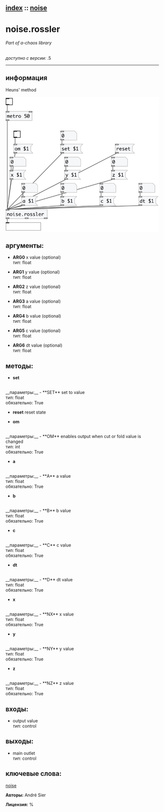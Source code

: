 [index](index.html) :: [noise](category_noise.html)
---

# noise.rossler

###### Part of a-chaos library

*доступно с версии:* .5

---


## информация
Heuns&#39; method


[![example](../examples/img/noise.rossler.jpg)](../examples/pd/noise.rossler.pd)



## аргументы:

* **ARG0**
x value (optional)<br>
_тип:_ float<br>

* **ARG1**
y value (optional)<br>
_тип:_ float<br>

* **ARG2**
z value (optional)<br>
_тип:_ float<br>

* **ARG3**
a value (optional)<br>
_тип:_ float<br>

* **ARG4**
b value (optional)<br>
_тип:_ float<br>

* **ARG5**
c value (optional)<br>
_тип:_ float<br>

* **ARG6**
dt value (optional)<br>
_тип:_ float<br>



## методы:

* **set**
<br>
  __параметры:__
  - **SET** set to value<br>
    тип: float <br>
    обязательно: True <br>

* **reset**
reset state<br>

* **om**
<br>
  __параметры:__
  - **OM** enables output when cut or fold value is changed<br>
    тип: int <br>
    обязательно: True <br>

* **a**
<br>
  __параметры:__
  - **A** a value<br>
    тип: float <br>
    обязательно: True <br>

* **b**
<br>
  __параметры:__
  - **B** b value<br>
    тип: float <br>
    обязательно: True <br>

* **c**
<br>
  __параметры:__
  - **C** c value<br>
    тип: float <br>
    обязательно: True <br>

* **dt**
<br>
  __параметры:__
  - **D** dt value<br>
    тип: float <br>
    обязательно: True <br>

* **x**
<br>
  __параметры:__
  - **NX** x value<br>
    тип: float <br>
    обязательно: True <br>

* **y**
<br>
  __параметры:__
  - **NY** y value<br>
    тип: float <br>
    обязательно: True <br>

* **z**
<br>
  __параметры:__
  - **NZ** z value<br>
    тип: float <br>
    обязательно: True <br>






## входы:

* output value<br>
_тип:_ control



## выходы:

* main outlet<br>
_тип:_ control



## ключевые слова:

[noise](keywords/noise.html)






**Авторы:** André Sier




**Лицензия:** %





